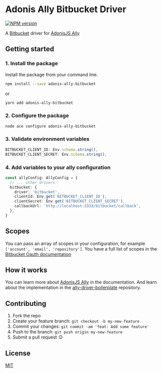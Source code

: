 # Adonis Ally Bitbucket Driver

[![NPM version](https://img.shields.io/npm/v/adonis-ally-bitbucket.svg)](https://www.npmjs.com/package/adonis-ally-bitbucket)

A [Bitbucket](https://bitbucket.org/product) driver for [AdonisJS Ally](https://docs.adonisjs.com/guides/auth/social)

## Getting started

### 1. Install the package

Install the package from your command line.

```bash
npm install --save adonis-ally-bitbucket
```

or

```bash
yarn add adonis-ally-bitbucket
```

### 2. Configure the package

```bash
node ace configure adonis-ally-bitbucket
```

### 3. Validate environment variables

```ts
BITBUCKET_CLIENT_ID: Env.schema.string(),
BITBUCKET_CLIENT_SECRET: Env.schema.string(),
```

### 4. Add variables to your ally configuration

```ts
const allyConfig: AllyConfig = {
  // ... other drivers
  bitbucket: {
    driver: 'bitbucket',
    clientId: Env.get('BITBUCKET_CLIENT_ID'),
    clientSecret: Env.get('BITBUCKET_CLIENT_SECRET'),
    callbackUrl: 'http://localhost:3333/bitbucket/callback',
  },
}
```

## Scopes

You can pass an array of scopes in your configuration, for example `['account', 'email', 'repository']`. You have a full list of scopes in the [Bitbucket Oauth documentation](https://support.atlassian.com/bitbucket-cloud/docs/use-oauth-on-bitbucket-cloud/#Scopes)

## How it works

You can learn more about [AdonisJS Ally](https://docs.adonisjs.com/guides/auth/social) in the documentation. And learn about the implementation in the [ally-driver-boilerplate](https://github.com/adonisjs-community/ally-driver-boilerplate) repository.

## Contributing

1. Fork the repo
2. Create your feature branch: `git checkout -b my-new-feature`
3. Commit your changes: `git commit -am 'feat: Add some feature'`
4. Push to the branch: `git push origin my-new-feature`
5. Submit a pull request :D

## License

[MIT](LICENSE)
